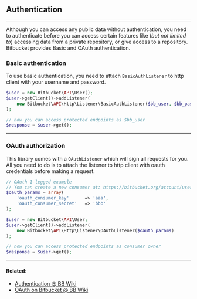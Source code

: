 ## Authentication

----
Although you can access any public data without authentication, you need to authenticate before you can access certain features like (_but not limited to_) accessing data from a private repository, or give access to a repository.
Bitbucket provides Basic and OAuth authentication.

### Basic authentication
To use basic authentication, you need to attach `BasicAuthListener` to http client with your username and password.

```php
$user = new Bitbucket\API\User();
$user->getClient()->addListener(
    new Bitbucket\API\Http\Listener\BasicAuthListener($bb_user, $bb_pass)
);

// now you can access protected endpoints as $bb_user
$response = $user->get();
```

----

### OAuth authorization
This library comes with a `OAuthListener` which will sign all requests for you. All you need to do is to attach the listener to http client with oauth credentials before making a request.

```php
// OAuth 1-legged example
// You can create a new consumer at: https://bitbucket.org/account/user/<username or team>/api
$oauth_params = array(
    'oauth_consumer_key'      => 'aaa',
    'oauth_consumer_secret'   => 'bbb'
);

$user = new Bitbucket\API\User;
$user->getClient()->addListener(
    new Bitbucket\API\Http\Listener\OAuthListener($oauth_params)
);

// now you can access protected endpoints as consumer owner
$response = $user->get();
```

----

#### Related:
  * [Authentication @ BB Wiki](https://confluence.atlassian.com/display/BITBUCKET/Use+the+Bitbucket+REST+APIs#UsetheBitbucketRESTAPIs-Authentication)
  * [OAuth on Bitbucket @ BB Wiki](https://confluence.atlassian.com/display/BITBUCKET/OAuth+on+Bitbucket)
